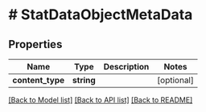 # # StatDataObjectMetaData

## Properties

Name | Type | Description | Notes
------------ | ------------- | ------------- | -------------
**content_type** | **string** |  | [optional]

[[Back to Model list]](../../README.md#models) [[Back to API list]](../../README.md#endpoints) [[Back to README]](../../README.md)
